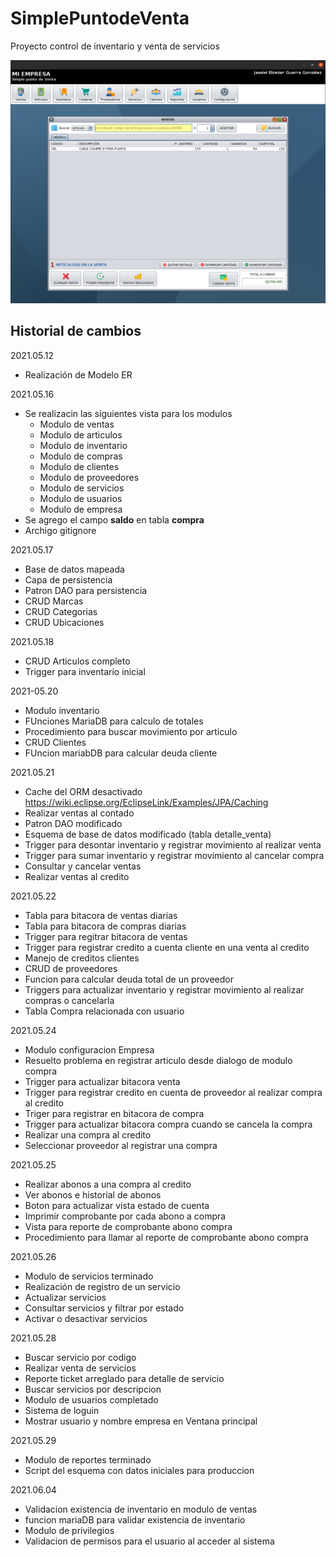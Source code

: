 # SimplePuntodeVenta
Proyecto control de inventario y venta de servicios

![](PORTADA.png)

## Historial de cambios

2021.05.12
- Realización de Modelo ER

2021.05.16
- Se realizacin las siguientes vista para los modulos
    - Modulo de ventas
    - Modulo de articulos
    - Modulo de inventario
    - Modulo de compras
    - Modulo de clientes
    - Modulo de proveedores
    - Modulo de servicios
    - Modulo de usuarios
    - Modulo de empresa
- Se agrego el campo __saldo__ en tabla __compra__
- Archigo gitignore

2021.05.17
- Base de datos mapeada
- Capa de persistencia
- Patron DAO para persistencia
- CRUD Marcas
- CRUD Categorias
- CRUD Ubicaciones

2021.05.18
- CRUD Articulos completo
- Trigger para inventario inicial

2021-05.20
- Modulo inventario
- FUnciones MariaDB para calculo de totales
- Procedimiento para buscar movimiento por articulo
- CRUD Clientes
- FUncion mariabDB para calcular deuda cliente

2021.05.21
- Cache del ORM desactivado https://wiki.eclipse.org/EclipseLink/Examples/JPA/Caching
- Realizar ventas al contado
- Patron DAO modificado
- Esquema de base de datos modificado (tabla detalle_venta)
- Trigger para desontar inventario y registrar movimiento al realizar venta
- Trigger para sumar inventario y registrar movimiento al cancelar compra
- Consultar y cancelar ventas
- Realizar ventas al credito

2021.05.22
- Tabla para bitacora de ventas diarias
- Tabla para bitacora de compras diarias
- Trigger para regitrar bitacora de ventas
- Trigger para registrar credito a cuenta cliente en una venta al credito
- Manejo de creditos clientes
- CRUD de proveedores
- Funcion para calcular deuda total de un proveedor
- Triggers para actualizar inventario y registrar movimiento al realizar compras o cancelarla
- Tabla Compra relacionada con usuario

2021.05.24
- Modulo configuracion Empresa
- Resuelto problema en registrar articulo desde dialogo de modulo compra
- Trigger para actualizar bitacora venta
- Trigger para registrar credito en cuenta de proveedor al realizar compra al credito
- Triger para registrar en bitacora de compra
- Trigger para actualizar bitacora compra cuando se cancela la compra
- Realizar una compra al credito
- Seleccionar proveedor al registrar una compra

2021.05.25
- Realizar abonos a una compra al credito
- Ver abonos e historial de abonos
- Boton para actualizar vista estado de cuenta
- Imprimir comprobante por cada abono a compra
- Vista para reporte de comprobante abono compra
- Procedimiento para llamar al reporte de comprobante abono compra

2021.05.26
- Modulo de servicios terminado
- Realización de registro de un servicio
- Actualizar servicios
- Consultar servicios y filtrar por estado
- Activar o desactivar servicios

2021.05.28
- Buscar servicio por codigo
- Realizar venta de servicios
- Reporte ticket arreglado para detalle de servicio
- Buscar servicios por descripcion
- Modulo de usuarios completado
- Sistema de loguin
- Mostrar usuario y nombre empresa en Ventana principal

2021.05.29
- Modulo de reportes terminado
- Script del esquema con datos iniciales para produccion

2021.06.04
- Validacion existencia de inventario en modulo de ventas
- funcion mariaDB para validar existencia de inventario
- Modulo de privilegios
- Validacion de permisos para el usuario al acceder al sistema
